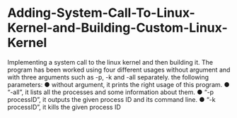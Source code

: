 # Adding-System-Call-To-Linux-Kernel-and-Building-Custom-Linux-Kernel
 Implementing a system call to the linux kernel and then building it.
The program has been worked using four different usages without argument and with three arguments
such as -p, -k and -all separately.
the following parameters:
● without argument, it prints the right usage of this program.
● “-all”, it lists all the processes and some information about them.
● “-p processID”, it outputs the given process ID and its command line.
● “-k processID”, it kills the given process ID
